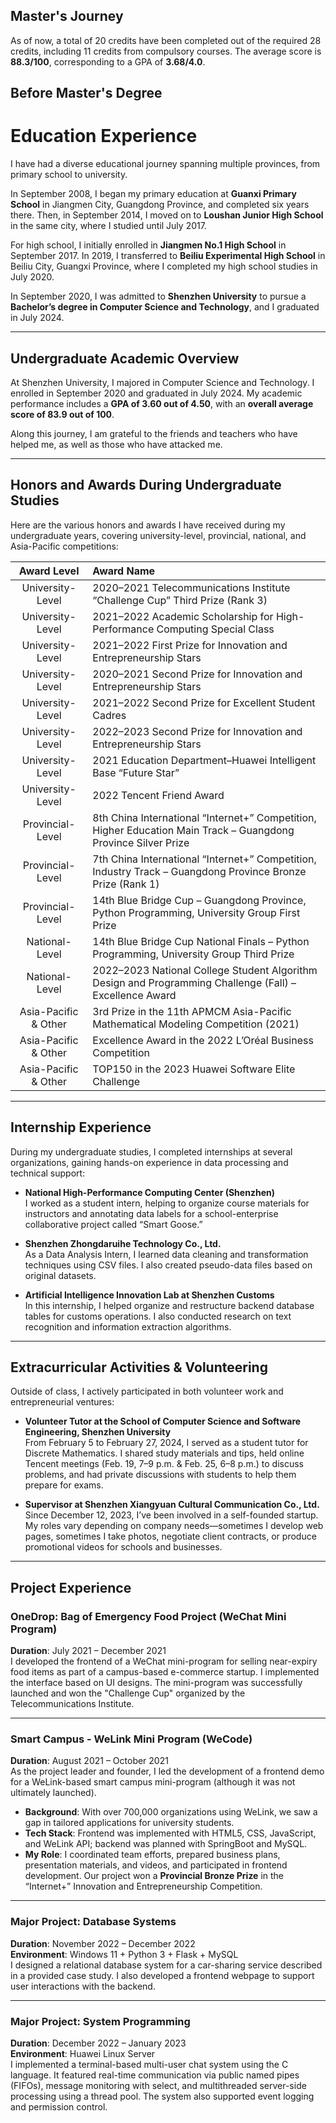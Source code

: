 <h2 class="fancy-title">Master's Journey</h2>

As of now, a total of 20 credits have been completed out of the required 28 credits, including 11 credits from compulsory courses. The average score is **88.3/100**, corresponding to a GPA of **3.68/4.0**.



<h2 class="fancy-title">Before Master's Degree</h2>

# Education Experience

I have had a diverse educational journey spanning multiple provinces, from primary school to university.

In September 2008, I began my primary education at **Guanxi Primary School** in Jiangmen City, Guangdong Province, and completed six years there. Then, in September 2014, I moved on to **Loushan Junior High School** in the same city, where I studied until July 2017.

For high school, I initially enrolled in **Jiangmen No.1 High School** in September 2017. In 2019, I transferred to **Beiliu Experimental High School** in Beiliu City, Guangxi Province, where I completed my high school studies in July 2020.

In September 2020, I was admitted to **Shenzhen University** to pursue a **Bachelor’s degree in Computer Science and Technology**, and I graduated in July 2024.

---

## Undergraduate Academic Overview

At Shenzhen University, I majored in Computer Science and Technology. I enrolled in September 2020 and graduated in July 2024. My academic performance includes a **GPA of 3.60 out of 4.50**, with an **overall average score of 83.9 out of 100**. 

Along this journey, I am grateful to the friends and teachers who have helped me, as well as those who have attacked me.

---

## Honors and Awards During Undergraduate Studies

Here are the various honors and awards I have received during my undergraduate years, covering university-level, provincial, national, and Asia-Pacific competitions:

| Award Level | Award Name |
| :---: | :--- |
| University-Level | 2020–2021 Telecommunications Institute “Challenge Cup” Third Prize (Rank 3) |
| University-Level | 2021–2022 Academic Scholarship for High-Performance Computing Special Class |
| University-Level | 2021–2022 First Prize for Innovation and Entrepreneurship Stars |
| University-Level | 2020–2021 Second Prize for Innovation and Entrepreneurship Stars |
| University-Level | 2021–2022 Second Prize for Excellent Student Cadres |
| University-Level | 2022–2023 Second Prize for Innovation and Entrepreneurship Stars |  
| University-Level | 2021 Education Department–Huawei Intelligent Base “Future Star” |
| University-Level | 2022 Tencent Friend Award |
| Provincial-Level | 8th China International “Internet+” Competition, Higher Education Main Track – Guangdong Province Silver Prize | 
| Provincial-Level | 7th China International “Internet+” Competition, Industry Track – Guangdong Province Bronze Prize (Rank 1) | 
| Provincial-Level | 14th Blue Bridge Cup – Guangdong Province, Python Programming, University Group First Prize |
| National-Level | 14th Blue Bridge Cup National Finals – Python Programming, University Group Third Prize |
| National-Level | 2022–2023 National College Student Algorithm Design and Programming Challenge (Fall) – Excellence Award |
| Asia-Pacific & Other | 3rd Prize in the 11th APMCM Asia-Pacific Mathematical Modeling Competition (2021) |  
| Asia-Pacific & Other | Excellence Award in the 2022 L’Oréal Business Competition |
| Asia-Pacific & Other | TOP150 in the 2023 Huawei Software Elite Challenge |

---

## Internship Experience

During my undergraduate studies, I completed internships at several organizations, gaining hands-on experience in data processing and technical support:

- **National High-Performance Computing Center (Shenzhen)**  
  I worked as a student intern, helping to organize course materials for instructors and annotating data labels for a school-enterprise collaborative project called “Smart Goose.”

- **Shenzhen Zhongdaruihe Technology Co., Ltd.**  
  As a Data Analysis Intern, I learned data cleaning and transformation techniques using CSV files. I also created pseudo-data files based on original datasets.

- **Artificial Intelligence Innovation Lab at Shenzhen Customs**  
  In this internship, I helped organize and restructure backend database tables for customs operations. I also conducted research on text recognition and information extraction algorithms.

---

## Extracurricular Activities & Volunteering

Outside of class, I actively participated in both volunteer work and entrepreneurial ventures:

- **Volunteer Tutor at the School of Computer Science and Software Engineering, Shenzhen University**  
  From February 5 to February 27, 2024, I served as a student tutor for Discrete Mathematics. I shared study materials and tips, held online Tencent meetings (Feb. 19, 7–9 p.m. & Feb. 25, 6–8 p.m.) to discuss problems, and had private discussions with students to help them prepare for exams.

- **Supervisor at Shenzhen Xiangyuan Cultural Communication Co., Ltd.**  
  Since December 12, 2023, I’ve been involved in a self-founded startup. My roles vary depending on company needs—sometimes I develop web pages, sometimes I take photos, negotiate client contracts, or produce promotional videos for schools and businesses.

---

## Project Experience

### OneDrop: Bag of Emergency Food Project (WeChat Mini Program)

**Duration**: July 2021 – December 2021  
I developed the frontend of a WeChat mini-program for selling near-expiry food items as part of a campus-based e-commerce startup. I implemented the interface based on UI designs. The mini-program was successfully launched and won the "Challenge Cup" organized by the Telecommunications Institute.

---

### Smart Campus - WeLink Mini Program (WeCode)

**Duration**: August 2021 – October 2021  
As the project leader and founder, I led the development of a frontend demo for a WeLink-based smart campus mini-program (although it was not ultimately launched).  
- **Background**: With over 700,000 organizations using WeLink, we saw a gap in tailored applications for university students.  
- **Tech Stack**: Frontend was implemented with HTML5, CSS, JavaScript, and WeLink API; backend was planned with SpringBoot and MySQL.  
- **My Role**: I coordinated team efforts, prepared business plans, presentation materials, and videos, and participated in frontend development. Our project won a **Provincial Bronze Prize** in the “Internet+” Innovation and Entrepreneurship Competition.

---

### Major Project: Database Systems

**Duration**: November 2022 – December 2022  
**Environment**: Windows 11 + Python 3 + Flask + MySQL  
I designed a relational database system for a car-sharing service described in a provided case study. I also developed a frontend webpage to support user interactions with the backend.

---

### Major Project: System Programming

**Duration**: December 2022 – January 2023  
**Environment**: Huawei Linux Server  
I implemented a terminal-based multi-user chat system using the C language. It featured real-time communication via public named pipes (FIFOs), message monitoring with select, and multithreaded server-side processing using a thread pool. The system also supported event logging and permission control.



<!-- 
---
permalink: /
title: ""
author_profile: true
redirect_from: 
  - /about/
  - /about.html
---

# Research field

| Interest | Description | 
| -------- | ---------- |
| AIoT | **AIoT** is the convergence of Artificial Intelligence (AI) and the Internet of Things (IoT), allowing smart devices to not only communicate but also analyze data, learn from it, and make autonomous decisions. This integration enables IoT devices to go beyond simple data collection and transmission, allowing knowledge to be applied in real-world situations. **Research areas of AIoT** include but are not limited to smart cities, industrial automation, healthcare, and connected vehicles. **I am particularly interested in** the potential of AIoT to revolutionize industries by creating adaptive, intelligent systems that interact seamlessly with their surroundings. **To me**, AIoT represents a way to make academic knowledge practical and tangible, **integrating advanced technology into daily life**. AIoT marks the next step in the evolution of smart systems, with the ability to transform everything from infrastructure to personal devices. I am eager to contribute to the development and application of AIoT technologies, leveraging its potential to create smarter, more efficient, and responsive environments. |
| Embodied Intelligence | **Embodied intelligence is a form of artificial intelligence that interacts directly with the environment through physical agents, simulating the perception and motor abilities of humans or animals.** This form of intelligence emphasizes the interaction between perception and action, learning and adapting through real-time interaction with the physical world, in contrast to traditional, non-embodied intelligence that relies solely on pre-collected datasets for learning. Research areas of embodied intelligence include but are not limited to robotics, natural language processing, computer vision, machine learning, cognitive science, and human-computer interaction, aiming to create intelligent agents capable of understanding and influencing their surrounding world. **I am interested in embodied intelligence, which stems from my admiration for the Iron Man series of movies, and I really hope that robots similar to "Jarvis" will emerge in various industries in the future. To me, embodied intelligence represents a frontier and revolutionary direction in the field of artificial intelligence, challenging and expanding the boundaries of traditional AI.** Embodied intelligence, by enabling machines to perceive, learn, and act in the physical world, mimicking the way humans or animals interact with the environment, opens up new possibilities for research and applications. It involves not only technological and engineering breakthroughs but also a deep understanding and application of principles from cognitive science, psychology, and biology, providing new perspectives and tools for creating more natural and effective human-computer interaction. **I hope to have the opportunity to work in related fields such as robotics and human-computer interaction in the future, and I am very eager to contribute to this revolutionary field of embodied intelligence.** |




<br>


# Education Experience

### Educational Background

| Education Level | School Name | Location | Duration |
|:------:|:----------:|:--------:|:----------:|
| Primary School | Guanxi Primary School | Jiangmen City, Guangdong Province | Sep 2008 - Jul 2014 |
| Junior High School | Loushan Junior High School | Jiangmen City, Guangdong Province | Sep 2014 - Jul 2017 |
| High School | Jiangmen No.1 High School | Jiangmen City, Guangdong Province | Sep 2017 - Jul 2019 |
| High School | Beiliu Experimental High School | Beiliu City, Guangxi Province | Sep 2019 - Jul 2020 |
| Bachelor's Degree | Shenzhen University | Shenzhen City, Guangdong Province | Sep 2020 - Jul 2024 |


### Undergraduate Program Information

| School | Major | Enrollment Date | Expected Graduation Date | GPA | Overall Average | Status |
|:------:|:------:|:----------:|:--------------:|:------:|:------:|:------:|
| Shenzhen University | Computer Science and Technology | Sep 2020 | Jul 2024 | 3.60 / 4.50 | 83.9 / 100 | Currently studying on campus |


 
### Undergraduate Honors/Awards

| Award Level | Award Name |
| :---: | :---: |
| University-Level | 2020-2021 Telecommunications Institute "Challenge Cup" Third Prize (Rank 3) |
| University-Level | 2021-2022 Academic Scholarship for High-Performance Computing Special Class |
| University-Level | 2021-2022 First Prize for Innovation and Entrepreneurship Stars |
| University-Level | 2020-2021 Second Prize for Innovation and Entrepreneurship Stars |
| University-Level | 2021-2022 Second Prize for Excellent Student Cadres |
| University-Level | 2022-2023 Second Prize for Innovation and Entrepreneurship Stars |  
| University-Level | 2021 Education Department-Huawei Intelligent Base "Future Star" |
| University-Level | 2022 Tencent Friend Award |
| Provincial-Level | Eighth China International "Internet Plus" Competition Higher Education Main Track Guangdong Province Silver Prize | 
| Provincial-Level | Seventh China International "Internet Plus" Competition Industry Track Guangdong Province Bronze Prize (Rank 1) | 
| Provincial-Level | Fourteenth Blue Bridge Cup Guangdong Province Python Programming University Group First Prize |
| National-Level | Fourteenth Blue Bridge Cup National Finals Python Programming University Group Third Prize |
| National-Level | 2022-2023 National College Students Algorithm Design and Programming Challenge (Fall) Outstanding Award |
| Asia-Pacific Region and Others | Third Prize in the Eleventh APMCM Asia-Pacific University Student Mathematical Modeling Competition in 2021 |  
| Asia-Pacific Region and Others | Outstanding Award in the 2022 L'Oreal Business Competition |
| Asia-Pacific Region and Others | TOP150 in the 2023 Huawei Software Elite Challenge |


<br>

# Undergraduate Internship Experience



| Organization                                  | Position      | Job Description                                      |
|---------------------------------------------|---------|--------------------------------------------------|
| National High-Performance Computing Center (Shenzhen) | Student      | Organized course documents for teachers, annotated data labels for the "Smart Goose" project between school and enterprise     |
| Shenzhen Zhongdaruihe Technology Co., Ltd.                           | Data Analysis Intern  | Learned CSV data cleaning and reconstruction, generated pseudo-data files based on original CSV files    |
| Shenzhen Customs Artificial Intelligence Innovation Lab                | Data Analysis Intern  | Organized and restructured backend database tables for customs, researched text recognition and field extraction algorithms |


<br>

# Undergraduate Extracurricular Activities / Volunteer Work


| Type | Organization | Nature of Business | Position Held | Participation Period | Main Responsibilities |
|------|----------|---------|---------|----------|---------|
| Volunteer Work | School of Computer Science and Software Engineering, Shenzhen University | Tutoring students who failed Discrete Mathematics | Student Tutor | 2024.02.05 - 2024.02.27 | Sharing study materials and exam tips for Discrete Mathematics. Additionally, I held online Tencent meetings on February 19th (from 19:00 to 21:00) and February 25th (from 18:00 to 20:00) to discuss Discrete Mathematics problems with classmates. Also, I usually had private chats with some students to discuss questions. |
| Self-employed / Entrepreneur | Shenzhen Xiangyuan Cultural Communication Co., Ltd. | N/A | Supervisor | Since December 12, 2023 | As we are a startup company, my main tasks within the company are not very fixed. Sometimes I may be developing web pages, other times I might go out for photography. Occasionally, I negotiate service fees with clients who have video or photography needs, and at times, I take on some commercial orders from schools, such as making promotional videos for them. |


<br>


# Undergraduate Project Experience

### Bag of Emergency Food, OneDrop Project

| Time | Description |
| --------------------------- | ----------------------------------- |
| 2021.07-2021.12 | Developed a WeChat mini-program for selling near-expiry food products as part of a campus<br> e-commerce entrepreneurship team. I was responsible for frontend development of the mini-program,<br> coding based on UI design. The mini-program was successfully launched, and the project won<br> the Telecommunications Institute Challenge Cup. |



### Smart Campus - WeLink Mini Program (We Code)

| Time | Description |
| --- | --- |
| 2021.08-2021.10 | I was the founder and leader of this project, which eventually produced<br> a frontend demo of a mini-program that was not launched.<br> **Background**: The rapid growth in the number of WeLink users<br> presented us with an opportunity. WeLink has served over 700,000 <br>organizations, including government, enterprises, education, and <br>healthcare sectors. However, there was a lack of a dedicated <br>application tailored to the usage habits of contemporary college students. <br>**Project Content**: To develop a WeLink mini-program, the frontend <br>was implemented using HTML5+CSS+JavaScript+WeLink API (completed), <br>and the backend was planned to be developed using SpringBoot+MySQL. <br>**Personal Contribution**: I coordinated with teammates to produce<br> materials such as business plans, presentations, and videos.<br> Additionally, I participated in the development of the WeLink mini-program <br>frontend. I successfully led the team to participate in <br>the "Internet+" Innovation and Entrepreneurship Competition, <br>and the team was awarded the provincial-level bronze medal. |



### Database Systems Major Project

| Time | Experimental Environment | Experimental Content |
| --- | --- | --- | 
| 2022.11-2022.12 | windows11+python3+flask+MySQL | Design a relational database for the car-sharing business <br>described in the prompt, and concurrently develop a front-end <br>webpage to facilitate specific interactions between the front <br>and back ends. |


### System Programming Major Project

| Time | Experimental Environment | Experimental Content |
| --- | --- | --- | 
| 2022.12 - 2023.01 | Huawei Linux Server | Implement a terminal-based multiplayer instant messaging system <br>using C language. It reads and writes data through a public named <br>pipe (FIFO), uses the select multiplexing technique to monitor messages, <br>and enables communication between different clients. The server <br>is guarded by a thread pool process, serving as a data relay and storage. <br>It also implements logging functionality for different user events, <br> along with setting permissions for logging. |



<br><br><br>
<br>

<br>

<br>
 -->